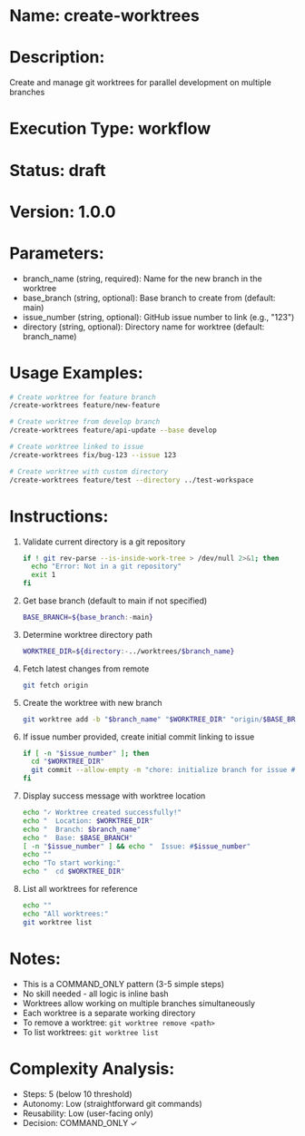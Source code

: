 # Name: create-worktrees

# Description:
Create and manage git worktrees for parallel development on multiple branches

# Execution Type: workflow

# Status: draft

# Version: 1.0.0

# Parameters:
- branch_name (string, required): Name for the new branch in the worktree
- base_branch (string, optional): Base branch to create from (default: main)
- issue_number (string, optional): GitHub issue number to link (e.g., "123")
- directory (string, optional): Directory name for worktree (default: branch_name)

# Usage Examples:
```bash
# Create worktree for feature branch
/create-worktrees feature/new-feature

# Create worktree from develop branch
/create-worktrees feature/api-update --base develop

# Create worktree linked to issue
/create-worktrees fix/bug-123 --issue 123

# Create worktree with custom directory
/create-worktrees feature/test --directory ../test-workspace
```

# Instructions:
1. Validate current directory is a git repository
   ```bash
   if ! git rev-parse --is-inside-work-tree > /dev/null 2>&1; then
     echo "Error: Not in a git repository"
     exit 1
   fi
   ```

2. Get base branch (default to main if not specified)
   ```bash
   BASE_BRANCH=${base_branch:-main}
   ```

3. Determine worktree directory path
   ```bash
   WORKTREE_DIR=${directory:-../worktrees/$branch_name}
   ```

4. Fetch latest changes from remote
   ```bash
   git fetch origin
   ```

5. Create the worktree with new branch
   ```bash
   git worktree add -b "$branch_name" "$WORKTREE_DIR" "origin/$BASE_BRANCH"
   ```

6. If issue number provided, create initial commit linking to issue
   ```bash
   if [ -n "$issue_number" ]; then
     cd "$WORKTREE_DIR"
     git commit --allow-empty -m "chore: initialize branch for issue #$issue_number"
   fi
   ```

7. Display success message with worktree location
   ```bash
   echo "✓ Worktree created successfully!"
   echo "  Location: $WORKTREE_DIR"
   echo "  Branch: $branch_name"
   echo "  Base: $BASE_BRANCH"
   [ -n "$issue_number" ] && echo "  Issue: #$issue_number"
   echo ""
   echo "To start working:"
   echo "  cd $WORKTREE_DIR"
   ```

8. List all worktrees for reference
   ```bash
   echo ""
   echo "All worktrees:"
   git worktree list
   ```

# Notes:
- This is a COMMAND_ONLY pattern (3-5 simple steps)
- No skill needed - all logic is inline bash
- Worktrees allow working on multiple branches simultaneously
- Each worktree is a separate working directory
- To remove a worktree: `git worktree remove <path>`
- To list worktrees: `git worktree list`

# Complexity Analysis:
- Steps: 5 (below 10 threshold)
- Autonomy: Low (straightforward git commands)
- Reusability: Low (user-facing only)
- Decision: COMMAND_ONLY ✓
